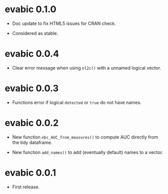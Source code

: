 # evabic 0.1.0

* Doc update to fix HTML5 issues for CRAN check.

* Considered as stable.

# evabic 0.0.4

* Clear error message when using `nl2c()` with a unnamed logical vector.

# evabic 0.0.3

* Functions error if logical `detected` or `true` do not have names. 

# evabic 0.0.2

* New function `ebc_AUC_from_measures()` to compute AUC directly from the tidy dataframe.

* New function `add_names()` to add (eventually default) names to a vector.

# evabic 0.0.1

* First release.
